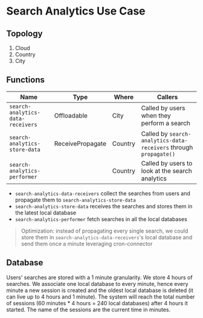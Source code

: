 # Search Analytics Use Case

## Topology

1. Cloud
2. Country
3. City

## Functions

| Name                              | Type             | Where   | Callers                                                           |
|-----------------------------------|------------------|---------|-------------------------------------------------------------------|
| `search-analytics-data-receivers` | Offloadable      | City    | Called by users when they perform a search                        |
| `search-analytics-store-data`     | ReceivePropagate | Country | Called by `search-analytics-data-receivers` through `propagate()` |
| `search-analytics-performer`      |                  | Country | Called by users to look at the search analytics                   |

* `search-analytics-data-receivers` collect the searches from users and propagate them to `search-analytics-store-data`
* `search-analytics-store-data` receives the searches and stores them in the latest local database
* `search-analytics-performer` fetch searches in all the local databases

> Optimization: instead of propagating every single search, we could store them in `search-analytics-data-receivers`'s
> local database and send them once a minute leveraging cron-connector

## Database

Users' searches are stored with a 1 minute granularity. We store 4 hours of searches. We associate one local database to
every minute, hence every minute a new session is created and the oldest local database is deleted (it can live up to 4
hours and 1 minute). The system will reach the total number of sessions (60 minutes * 4 hours = 240 local databases)
after 4 hours it started.
The name of the sessions are the current time in minutes.

